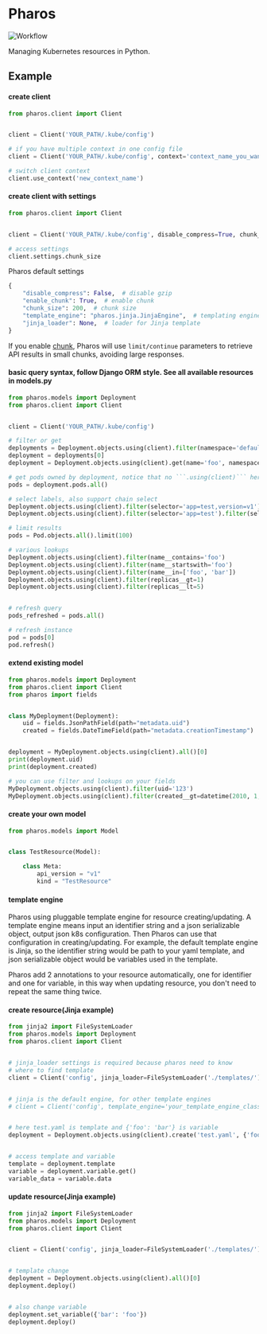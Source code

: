 # Pharos

![Workflow](https://github.com/Yiling-J/pharos/actions/workflows/main.yaml/badge.svg)

Managing Kubernetes resources in Python.


## Example

#### create client

```python
from pharos.client import Client


client = Client('YOUR_PATH/.kube/config')

# if you have multiple context in one config file
client = Client('YOUR_PATH/.kube/config', context='context_name_you_want')

# switch client context
client.use_context('new_context_name')

```

#### create client with settings

```python
from pharos.client import Client


client = Client('YOUR_PATH/.kube/config', disable_compress=True, chunk_size=500)

# access settings
client.settings.chunk_size

```

Pharos default settings

```python
{
    "disable_compress": False,  # disable gzip
    "enable_chunk": True,  # enable chunk
    "chunk_size": 200,  # chunk size
    "template_engine": "pharos.jinja.JinjaEngine",  # templating engine
    "jinja_loader": None,  # loader for Jinja template
}

```

If you enable [chunk](https://kubernetes.io/docs/reference/using-api/api-concepts/#retrieving-large-results-sets-in-chunks), Pharos will use `limit/continue` parameters to retrieve API results in small chunks, avoiding large responses.


#### basic query syntax, follow Django ORM style. See all available resources in models.py

```python
from pharos.models import Deployment
from pharos.client import Client


client = Client('YOUR_PATH/.kube/config')

# filter or get
deployments = Deployment.objects.using(client).filter(namespace='default')
deployment = deployments[0]
deployment = Deployment.objects.using(client).get(name='foo', namespace='default')

# get pods owned by deployment, notice that no ```.using(client)``` here
pods = deployment.pods.all()

# select labels, also support chain select
Deployment.objects.using(client).filter(selector='app=test,version=v1')
Deployment.objects.using(client).filter(selector='app=test').filter(selector='version=v1')

# limit results
pods = Pod.objects.all().limit(100)

# various lookups
Deployment.objects.using(client).filter(name__contains='foo')
Deployment.objects.using(client).filter(name__startswith='foo')
Deployment.objects.using(client).filter(name__in=['foo', 'bar'])
Deployment.objects.using(client).filter(replicas__gt=1)
Deployment.objects.using(client).filter(replicas__lt=5)


# refresh query
pods_refreshed = pods.all()

# refresh instance
pod = pods[0]
pod.refresh()

```

#### extend existing model

```python
from pharos.models import Deployment
from pharos.client import Client
from pharos import fields


class MyDeployment(Deployment):
    uid = fields.JsonPathField(path="metadata.uid")
    created = fields.DateTimeField(path="metadata.creationTimestamp")


deployment = MyDeployment.objects.using(client).all()[0]
print(deployment.uid)
print(deployment.created)

# you can use filter and lookups on your fields
MyDeployment.objects.using(client).filter(uid='123')
MyDeployment.objects.using(client).filter(created__gt=datetime(2010, 1, 1, tzinfo=timezone.utc))

```

#### create your own model

```python
from pharos.models import Model


class TestResource(Model):

    class Meta:
        api_version = "v1"
        kind = "TestResource"

```

#### template engine
Pharos using pluggable template engine for resource creating/updating. A template engine means
input an identifier string and a json serializable object, output json k8s configuration.
Then Pharos can use that configuration in creating/updating.
For example, the default template engine is Jinja, so the identifier string would be path to your yaml
template, and json serializable object would be variables used in the template.

Pharos add 2 annotations to your resource automatically, one for identifier and one for variable, in
this way when updating resource, you don't need to repeat the same thing twice.


#### create resource(Jinja example)

```python
from jinja2 import FileSystemLoader
from pharos.models import Deployment
from pharos.client import Client


# jinja_loader settings is required because pharos need to know
# where to find template
client = Client('config', jinja_loader=FileSystemLoader('./templates/'))


# jinja is the default engine, for other template engines
# client = Client('config', template_engine='your_template_engine_class')


# here test.yaml is template and {'foo': 'bar'} is variable
deployment = Deployment.objects.using(client).create('test.yaml', {'foo': 'bar'})


# access template and variable
template = deployment.template
variable = deployment.variable.get()
variable_data = variable.data

```

#### update resource(Jinja example)

```python
from jinja2 import FileSystemLoader
from pharos.models import Deployment
from pharos.client import Client


client = Client('config', jinja_loader=FileSystemLoader('./templates/'))


# template change
deployment = Deployment.objects.using(client).all()[0]
deployment.deploy()


# also change variable
deployment.set_variable({'bar': 'foo'})
deployment.deploy()

```
